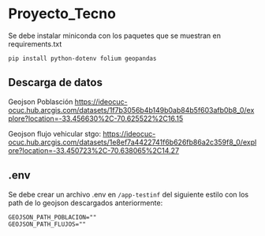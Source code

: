 # Proyecto_Tecno

Se debe instalar miniconda con los paquetes que se muestran en requirements.txt

`pip install python-dotenv folium geopandas`

## Descarga de datos

Geojson Poblasción https://ideocuc-ocuc.hub.arcgis.com/datasets/1f7b3056b4b149b0ab84b5f603afb0b8_0/explore?location=-33.456630%2C-70.625522%2C16.15

Geojson flujo vehicular stgo: https://ideocuc-ocuc.hub.arcgis.com/datasets/1e8ef7a4422741f6b626fb86a2c359f8_0/explore?location=-33.450723%2C-70.638065%2C14.27



## .env
Se debe crear un archivo .env en `/app-testinf` del siguiente estilo con los path de lo geojson descargados anteriormente:

```
GEOJSON_PATH_POBLACION=""
GEOJSON_PATH_FLUJOS=""
```